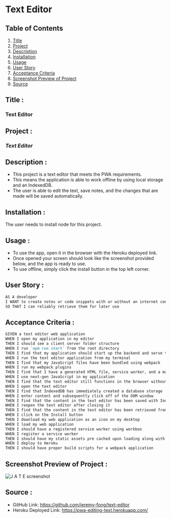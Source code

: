 # Text Editor

## Table of Contents
1. [Title](#title)
2. [Project](#project)
3. [Description](#description)
4. [Installation](#installation)
5. [Usage](#usage)
6. [User Story](#user-story)
7. [Acceptance Criteria](#acceptance-criteria)
8. [Screenshot Preview of Project](#screenshot-preview-of-project)
9. [Source](#source)

## Title :
### Text Editor

## Project :
### *Text Editor*

## Description :
* This project is a text editor that meets the PWA requirements. 
* This means the application is able to work offline by using local storage and an IndexedDB.
* The user is able to edit the text, save notes, and the changes that are made will be saved automatically. 

## Installation :
The user needs to install node for this project. 

## Usage :
- To use the app, open it in the browser with the Heroku deployed link.
- Once opened your screen should look like the screenshot provided below, and the app is ready to use. 
- To use offline, simply click the install button in the top left corner.

## User Story :
```md
AS A developer
I WANT to create notes or code snippets with or without an internet connection
SO THAT I can reliably retrieve them for later use
```

## Acceptance Criteria :
```md
GIVEN a text editor web application
WHEN I open my application in my editor
THEN I should see a client server folder structure
WHEN I run `npm run start` from the root directory
THEN I find that my application should start up the backend and serve the client
WHEN I run the text editor application from my terminal
THEN I find that my JavaScript files have been bundled using webpack
WHEN I run my webpack plugins
THEN I find that I have a generated HTML file, service worker, and a manifest file
WHEN I use next-gen JavaScript in my application
THEN I find that the text editor still functions in the browser without errors
WHEN I open the text editor
THEN I find that IndexedDB has immediately created a database storage
WHEN I enter content and subsequently click off of the DOM window
THEN I find that the content in the text editor has been saved with IndexedDB
WHEN I reopen the text editor after closing it
THEN I find that the content in the text editor has been retrieved from our IndexedDB
WHEN I click on the Install button
THEN I download my web application as an icon on my desktop
WHEN I load my web application
THEN I should have a registered service worker using workbox
WHEN I register a service worker
THEN I should have my static assets pre cached upon loading along with subsequent pages and static assets
WHEN I deploy to Heroku
THEN I should have proper build scripts for a webpack application
```

## Screenshot Preview of Project :
![J A T E screenshot](https://user-images.githubusercontent.com/112743562/219504379-e37eff1c-d5e4-46a9-aa7f-73253b02e662.jpg)

## Source :
- GitHub Link: https://github.com/jeremy-fong/text-editor
- Heroku Deployed Link: https://pwa-editing-text.herokuapp.com/
